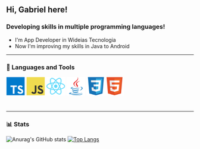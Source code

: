 ## Hi, Gabriel here! 

### Developing skills in multiple programming languages!

- I'm App Developer in Wideias Tecnologia
- Now I'm improving my skills in Java to Android
---
### 🧰 Languages and Tools

<img src="https://raw.githubusercontent.com/devicons/devicon/master/icons/typescript/typescript-original.svg" width="50"/> <img src="https://raw.githubusercontent.com/devicons/devicon/master/icons/javascript/javascript-original.svg" width="50"/> <img src="https://raw.githubusercontent.com/devicons/devicon/master/icons/reactnative/reactnative-original.svg" width="50"/> <img src="https://raw.githubusercontent.com/devicons/devicon/master/icons/java/java-original.svg" width="50"/> <img src="https://raw.githubusercontent.com/devicons/devicon/master/icons/css3/css3-original.svg" width="50"/><img src="https://raw.githubusercontent.com/devicons/devicon/master/icons/html5/html5-original.svg" width="50"/>


#

---

### 📊 Stats

![Anurag's GitHub stats](https://github-readme-stats.vercel.app/api?username=Gaturama&show_icons=true&theme=gotham)
[![Top Langs](https://github-readme-stats.vercel.app/api/top-langs/?username=Gaturama&layout=compact&theme=gotham)](https://github.com/Gaturama/github-readme-stats)

